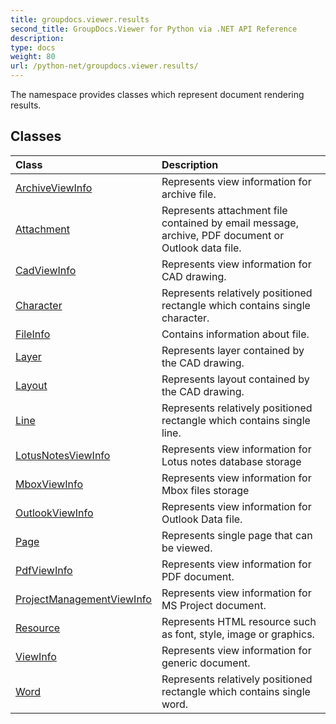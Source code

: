 ```yaml
---
title: groupdocs.viewer.results
second_title: GroupDocs.Viewer for Python via .NET API Reference
description: 
type: docs
weight: 80
url: /python-net/groupdocs.viewer.results/
---
```



The namespace provides classes which represent document rendering results.

## Classes
| Class | Description |
| :- | :- |
|[ArchiveViewInfo](/python-net/groupdocs.viewer.results/archiveviewinfo/)|Represents view information for archive file.|
|[Attachment](/python-net/groupdocs.viewer.results/attachment/)|Represents attachment file contained by email message, archive, PDF document or Outlook data file.|
|[CadViewInfo](/python-net/groupdocs.viewer.results/cadviewinfo/)|Represents view information for CAD drawing.|
|[Character](/python-net/groupdocs.viewer.results/character/)|Represents relatively positioned rectangle which contains single character.|
|[FileInfo](/python-net/groupdocs.viewer.results/fileinfo/)|Contains information about file.|
|[Layer](/python-net/groupdocs.viewer.results/layer/)|Represents layer contained by the CAD drawing.|
|[Layout](/python-net/groupdocs.viewer.results/layout/)|Represents layout contained by the CAD drawing.|
|[Line](/python-net/groupdocs.viewer.results/line/)|Represents relatively positioned rectangle which contains single line.|
|[LotusNotesViewInfo](/python-net/groupdocs.viewer.results/lotusnotesviewinfo/)|Represents view information for Lotus notes database storage|
|[MboxViewInfo](/python-net/groupdocs.viewer.results/mboxviewinfo/)|Represents view information for Mbox files storage|
|[OutlookViewInfo](/python-net/groupdocs.viewer.results/outlookviewinfo/)|Represents view information for Outlook Data file.|
|[Page](/python-net/groupdocs.viewer.results/page/)|Represents single page that can be viewed.|
|[PdfViewInfo](/python-net/groupdocs.viewer.results/pdfviewinfo/)|Represents view information for PDF document.|
|[ProjectManagementViewInfo](/python-net/groupdocs.viewer.results/projectmanagementviewinfo/)|Represents view information for MS Project document.|
|[Resource](/python-net/groupdocs.viewer.results/resource/)|Represents HTML resource such as font, style, image or graphics.|
|[ViewInfo](/python-net/groupdocs.viewer.results/viewinfo/)|Represents view information for generic document.|
|[Word](/python-net/groupdocs.viewer.results/word/)|Represents relatively positioned rectangle which contains single word.|
